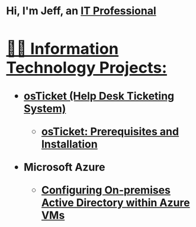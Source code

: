 <h1>Hi, I'm Jeff, an <a href="https://linkedin.com/in/Josh">IT Professional

<h2>👨‍💻 Information Technology Projects:</h2>

- <b>osTicket (Help Desk Ticketing System)</b>
  - [osTicket: Prerequisites and Installation](https://github.com/jemperador09/osticket-prereqs)

- <b>Microsoft Azure</b>
  - [Configuring On-premises Active Directory within Azure VMs](https://github.com/joshmadakorcc/configure-ad)

